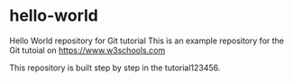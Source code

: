 # hello-world
Hello World repository for Git tutorial
This is an example repository for the Git tutoial on https://www.w3schools.com

This repository is built step by step in the tutorial123456.
